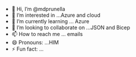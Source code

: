 - 👋 Hi, I’m @mdprunella
- 👀 I’m interested in ...Azure and cloud
- 🌱 I’m currently learning ... Azure
- 💞️ I’m looking to collaborate on ...JSON and Bicep
- 📫 How to reach me ... emails
- 😄 Pronouns: ...HIM
- ⚡ Fun fact: ... 

<!---
mdprunella/mdprunella is a ✨ special ✨ repository because its `README.md` (this file) appears on your GitHub profile.
You can click the Preview link to take a look at your changes.
--->
